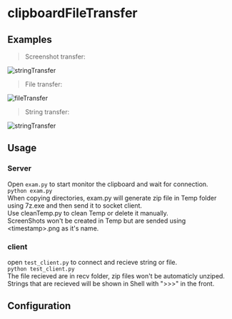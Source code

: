 # clipboardFileTransfer
## Examples

> Screenshot transfer:

![stringTransfer](https://github.com/ogios/clipboardFileTransfer/blob/main/gif/%E4%BC%A0%E8%BE%93%E6%88%AA%E5%9B%BE.gif?raw=true)

> File transfer:

![fileTransfer](https://github.com/ogios/clipboardFileTransfer/blob/main/gif/%E4%BC%A0%E8%BE%93%E6%96%87%E4%BB%B6.gif?raw=true)

> String transfer:

![stringTransfer](https://github.com/ogios/clipboardFileTransfer/blob/main/gif/%E4%BC%A0%E8%BE%93%E6%96%87%E5%AD%97.gif?raw=true)


## Usage
### Server
Open ```exam.py``` to start monitor the clipboard and wait for connection.    
```python exam.py```    
When copying directories, exam.py will generate zip file in Temp folder using 7z.exe and then send it to socket client.  
Use cleanTemp.py to clean Temp or delete it manually.  
ScreenShots won't be created in Temp but are sended using \<timestamp\>.png as it's name.  

### client
open ```test_client.py``` to connect and recieve string or file.  
```python test_client.py```  
The file recieved are in recv folder, zip files won't be automaticly unziped.  
Strings that are recieved will be shown in Shell with ">>>" in the front.  

## Configuration
